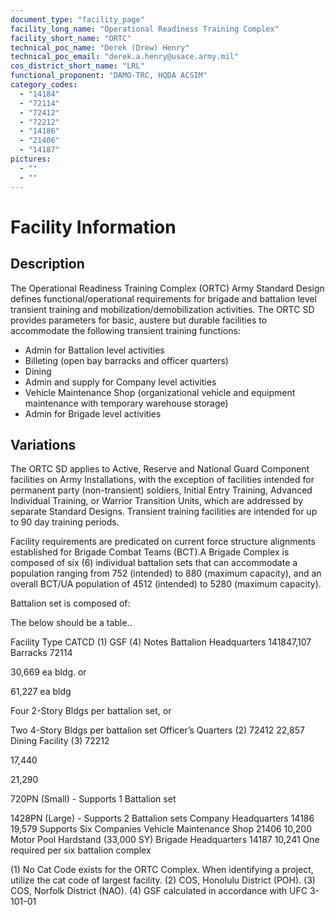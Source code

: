 ```yaml
---
document_type: "facility_page"
facility_long_name: "Operational Readiness Training Complex"
facility_short_name: "ORTC"
technical_poc_name: "Derek (Drew) Henry"
technical_poc_email: "derek.a.henry@usace.army.mil"
cos_district_short_name: "LRL"
functional_proponent: "DAMO-TRC, HQDA ACSIM"
category_codes:
  - "14184"
  - "72114"
  - "72412"
  - "72212"
  - "14186"
  - "21406"
  - "14187"
pictures:
  - ""
  - ""
---
```


# Facility Information

## Description

The Operational Readiness Training Complex (ORTC) Army Standard Design defines functional/operational requirements for brigade and battalion level transient training and mobilization/demobilization activities. The ORTC SD provides parameters for basic, austere but durable facilities to accommodate the following transient training functions:

- Admin for Battalion level activities
- Billeting (open bay barracks and officer quarters)
- Dining
- Admin and supply for Company level activities
- Vehicle Maintenance Shop (organizational vehicle and equipment maintenance with temporary warehouse storage)
- Admin for Brigade level activities

## Variations

The ORTC SD applies to Active, Reserve and National Guard Component facilities on Army Installations, with the exception of facilities intended for permanent party (non-transient) soldiers, Initial Entry Training, Advanced Individual Training, or Warrior Transition Units, which are addressed by separate Standard Designs. Transient training facilities are intended for up to 90 day training periods.

Facility requirements are predicated on current force structure alignments established for Brigade Combat Teams (BCT).A Brigade Complex is composed of six (6) individual battalion sets that can accommodate a population ranging from 752 (intended) to 880 (maximum capacity), and an overall BCT/UA population of 4512 (intended) to 5280 (maximum capacity).

Battalion set is composed of:

The below should be a table..

Facility Type ​CATCD (1) GSF (4) ​Notes
Battalion Headquarters​ ​14184 ​7,107 ​​
Barracks​ ​72114

​30,669 ea bldg. or

61,227 ea bldg

​Four 2-Story Bldgs per battalion set, or

Two 4-Story Bldgs per battalion set
Officer’s Quarters (2) ​72412 22,857​ ​
​​Dining Facility (3) ​72212

​17,440

21,290

​​720PN (Small) - Supports 1 Battalion set

1428PN (Large) - Supports 2 Battalion sets
Company Headquarters​ ​14186 ​19,579 ​​Supports Six Companies
Vehicle Maintenance Shop​ ​21406 10,200 ​Motor Pool Hardstand (33,000 SY)
Brigade Headquarters​ ​14187 ​10,241 ​One required per six battalion complex

(1) No Cat Code exists for the ORTC Complex. When identifying a project, utilize the cat code of largest facility.
(2) COS, Honolulu District (POH).
(3) COS, Norfolk District (NAO).
(4) GSF calculated in accordance with UFC 3-101-01
